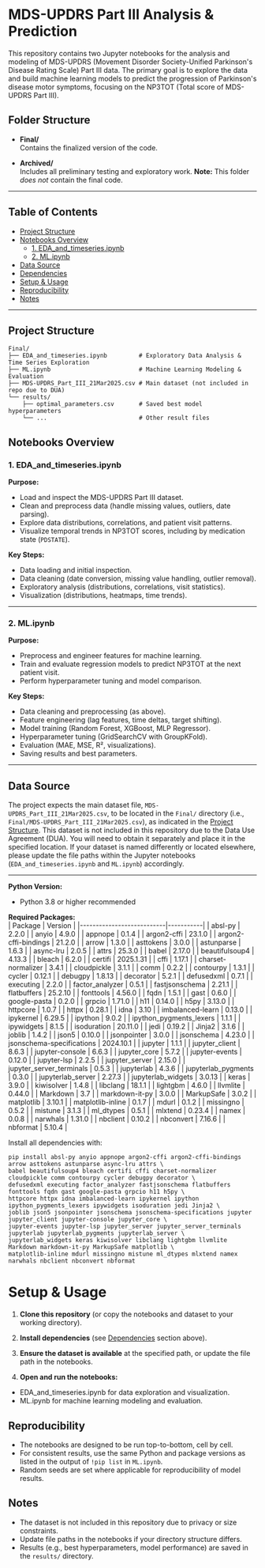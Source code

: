 # MDS-UPDRS Part III Analysis & Prediction

This repository contains two Jupyter notebooks for the analysis and modeling of MDS-UPDRS (Movement Disorder Society-Unified Parkinson's Disease Rating Scale) Part III data. The primary goal is to explore the data and build machine learning models to predict the progression of Parkinson's disease motor symptoms, focusing on the NP3TOT (Total score of MDS-UPDRS Part III).

## Folder Structure

- **Final/**  
  Contains the finalized version of the code.

- **Archived/**  
  Includes all preliminary testing and exploratory work.
  **Note:** This folder *does not* contain the final code.

---

## Table of Contents

  - [Project Structure](#project-structure)
  - [Notebooks Overview](#notebooks-overview)
    - [1. EDA_and_timeseries.ipynb](#1-eda_and_timeseriesipynb)
    - [2. ML.ipynb](#2-mlipynb)
  - [Data Source](#data-source)
  - [Dependencies](#dependencies)
  - [Setup & Usage](#setup--usage)
  - [Reproducibility](#reproducibility)
  - [Notes](#notes)

---

## Project Structure
```
Final/
├── EDA_and_timeseries.ipynb         # Exploratory Data Analysis & Time Series Exploration
├── ML.ipynb                         # Machine Learning Modeling & Evaluation
├── MDS-UPDRS_Part_III_21Mar2025.csv # Main dataset (not included in repo due to DUA)
└── results/
    ├── optimal_parameters.csv       # Saved best model hyperparameters
    └── ...                          # Other result files
```


## Notebooks Overview

### 1. EDA_and_timeseries.ipynb

**Purpose:**  
  - Load and inspect the MDS-UPDRS Part III dataset.
  - Clean and preprocess data (handle missing values, outliers, date parsing).
  - Explore data distributions, correlations, and patient visit patterns.
  - Visualize temporal trends in NP3TOT scores, including by medication state (`PDSTATE`).

**Key Steps:**  
  - Data loading and initial inspection.
  - Data cleaning (date conversion, missing value handling, outlier removal).
  - Exploratory analysis (distributions, correlations, visit statistics).
  - Visualization (distributions, heatmaps, time trends).

---

### 2. ML.ipynb

**Purpose:**  
  - Preprocess and engineer features for machine learning.
  - Train and evaluate regression models to predict NP3TOT at the next patient visit.
  - Perform hyperparameter tuning and model comparison.

**Key Steps:**  
  - Data cleaning and preprocessing (as above).
  - Feature engineering (lag features, time deltas, target shifting).
  - Model training (Random Forest, XGBoost, MLP Regressor).
  - Hyperparameter tuning (GridSearchCV with GroupKFold).
  - Evaluation (MAE, MSE, R², visualizations).
  - Saving results and best parameters.

---

## Data Source

The project expects the main dataset file, `MDS-UPDRS_Part_III_21Mar2025.csv`, to be located in the `Final/` directory (i.e., `Final/MDS-UPDRS_Part_III_21Mar2025.csv`), as indicated in the [Project Structure](#project-structure).
This dataset is not included in this repository due to the Data Use Agreement (DUA). You will need to obtain it separately and place it in the specified location.
If your dataset is named differently or located elsewhere, please update the file paths within the Jupyter notebooks (`EDA_and_timeseries.ipynb` and `ML.ipynb`) accordingly.

---

**Python Version:**  
  - Python 3.8 or higher recommended

**Required Packages:**  
| Package                   | Version   |
|---------------------------|-----------|
| absl-py                   | 2.2.0     |
| anyio                     | 4.9.0     |
| appnope                   | 0.1.4     |
| argon2-cffi               | 23.1.0    |
| argon2-cffi-bindings      | 21.2.0    |
| arrow                     | 1.3.0     |
| asttokens                 | 3.0.0     |
| astunparse                | 1.6.3     |
| async-lru                 | 2.0.5     |
| attrs                     | 25.3.0    |
| babel                     | 2.17.0    |
| beautifulsoup4            | 4.13.3    |
| bleach                    | 6.2.0     |
| certifi                   | 2025.1.31 |
| cffi                      | 1.17.1    |
| charset-normalizer        | 3.4.1     |
| cloudpickle               | 3.1.1     |
| comm                      | 0.2.2     |
| contourpy                 | 1.3.1     |
| cycler                    | 0.12.1    |
| debugpy                   | 1.8.13    |
| decorator                 | 5.2.1     |
| defusedxml                | 0.7.1     |
| executing                 | 2.2.0     |
| factor_analyzer           | 0.5.1     |
| fastjsonschema            | 2.21.1    |
| flatbuffers               | 25.2.10   |
| fonttools                 | 4.56.0    |
| fqdn                      | 1.5.1     |
| gast                      | 0.6.0     |
| google-pasta              | 0.2.0     |
| grpcio                    | 1.71.0    |
| h11                       | 0.14.0    |
| h5py                      | 3.13.0    |
| httpcore                  | 1.0.7     |
| httpx                     | 0.28.1    |
| idna                      | 3.10      |
| imbalanced-learn          | 0.13.0    |
| ipykernel                 | 6.29.5    |
| ipython                   | 9.0.2     |
| ipython_pygments_lexers   | 1.1.1     |
| ipywidgets                | 8.1.5     |
| isoduration               | 20.11.0   |
| jedi                      | 0.19.2    |
| Jinja2                    | 3.1.6     |
| joblib                    | 1.4.2     |
| json5                     | 0.10.0    |
| jsonpointer               | 3.0.0     |
| jsonschema                | 4.23.0    |
| jsonschema-specifications | 2024.10.1 |
| jupyter                   | 1.1.1     |
| jupyter_client            | 8.6.3     |
| jupyter-console           | 6.6.3     |
| jupyter_core              | 5.7.2     |
| jupyter-events            | 0.12.0    |
| jupyter-lsp               | 2.2.5     |
| jupyter_server            | 2.15.0    |
| jupyter_server_terminals  | 0.5.3     |
| jupyterlab                | 4.3.6     |
| jupyterlab_pygments       | 0.3.0     |
| jupyterlab_server         | 2.27.3    |
| jupyterlab_widgets        | 3.0.13    |
| keras                     | 3.9.0     |
| kiwisolver                | 1.4.8     |
| libclang                  | 18.1.1    |
| lightgbm                  | 4.6.0     |
| llvmlite                  | 0.44.0    |
| Markdown                  | 3.7       |
| markdown-it-py            | 3.0.0     |
| MarkupSafe                | 3.0.2     |
| matplotlib                | 3.10.1    |
| matplotlib-inline         | 0.1.7     |
| mdurl                     | 0.1.2     |
| missingno                 | 0.5.2     |
| mistune                   | 3.1.3     |
| ml_dtypes                 | 0.5.1     |
| mlxtend                   | 0.23.4    |
| namex                     | 0.0.8     |
| narwhals                  | 1.31.0    |
| nbclient                  | 0.10.2    |
| nbconvert                 | 7.16.6    |
| nbformat                  | 5.10.4    |

Install all dependencies with:
```
pip install absl-py anyio appnope argon2-cffi argon2-cffi-bindings arrow asttokens astunparse async-lru attrs \
babel beautifulsoup4 bleach certifi cffi charset-normalizer cloudpickle comm contourpy cycler debugpy decorator \
defusedxml executing factor_analyzer fastjsonschema flatbuffers fonttools fqdn gast google-pasta grpcio h11 h5py \
httpcore httpx idna imbalanced-learn ipykernel ipython ipython_pygments_lexers ipywidgets isoduration jedi Jinja2 \
joblib json5 jsonpointer jsonschema jsonschema-specifications jupyter jupyter_client jupyter-console jupyter_core \
jupyter-events jupyter-lsp jupyter_server jupyter_server_terminals jupyterlab jupyterlab_pygments jupyterlab_server \
jupyterlab_widgets keras kiwisolver libclang lightgbm llvmlite Markdown markdown-it-py MarkupSafe matplotlib \
matplotlib-inline mdurl missingno mistune ml_dtypes mlxtend namex narwhals nbclient nbconvert nbformat
```
# Setup & Usage

1. **Clone this repository** (or copy the notebooks and dataset to your working directory).

2. **Install dependencies** (see [Dependencies](#dependencies) section above).

3. **Ensure the dataset is available** at the specified path, or update the file path in the notebooks.

4. **Open and run the notebooks:**
  - EDA_and_timeseries.ipynb for data exploration and visualization.
  - ML.ipynb for machine learning modeling and evaluation.

## Reproducibility

  - The notebooks are designed to be run top-to-bottom, cell by cell.
  - For consistent results, use the same Python and package versions as listed in the output of `!pip list` in `ML.ipynb`.
  - Random seeds are set where applicable for reproducibility of model results.

## Notes

  - The dataset is not included in this repository due to privacy or size constraints.
  - Update file paths in the notebooks if your directory structure differs.
  - Results (e.g., best hyperparameters, model performance) are saved in the `results/` directory.
